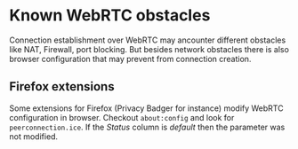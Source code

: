 # Known WebRTC obstacles

Connection establishment over WebRTC may ancounter different obstacles like NAT, Firewall, port blocking. But besides network obstacles there is also browser configuration that may prevent from connection creation.

## Firefox extensions

Some extensions for Firefox (Privacy Badger for instance) modify WebRTC configuration in browser. Checkout `about:config` and look for `peerconnection.ice`. If the _Status_ column is _default_ then the parameter was not modified.
